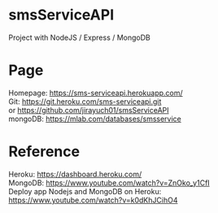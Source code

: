 # smsServiceAPI
Project with NodeJS / Express / MongoDB <br>

# Page
Homepage: https://sms-serviceapi.herokuapp.com/ <br>
Git: https://git.heroku.com/sms-serviceapi.git <br>
or https://github.com/jirayuch01/smsServiceAPI <br>
mongoDB: https://mlab.com/databases/smsservice <br>

# Reference
Heroku: https://dashboard.heroku.com/ <br>
MongoDB: https://www.youtube.com/watch?v=ZnOko_y1CfI <br>
Deploy app Nodejs and MongoDB on Heroku: https://www.youtube.com/watch?v=k0dKhJCihO4 <br>
